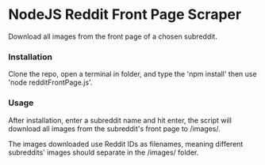 # NodeJS Reddit Front Page Scraper
Download all images from the front page of a chosen subreddit.

### Installation
Clone the repo, open a terminal in folder, and type the 'npm install'
then use 'node redditFrontPage.js'.

### Usage
After installation, enter a subreddit name and hit enter, the script
will download all images from the subreddit's front page to /images/.

The images downloaded use Reddit IDs as filenames, meaning different
subreddits' images should separate in the /images/ folder.
